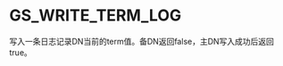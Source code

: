 # GS\_WRITE\_TERM\_LOG<a name="ZH-CN_TOPIC_0000001212336584"></a>

写入一条日志记录DN当前的term值。备DN返回false，主DN写入成功后返回true。

